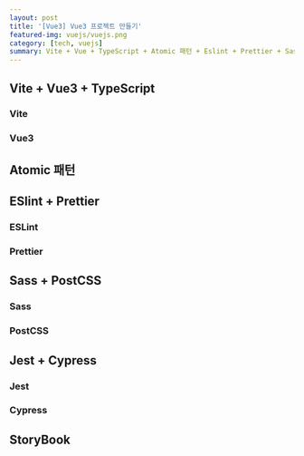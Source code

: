 ```yaml
---
layout: post
title: '[Vue3] Vue3 프로젝트 만들기'
featured-img: vuejs/vuejs.png
category: [tech, vuejs]
summary: Vite + Vue + TypeScript + Atomic 패턴 + Eslint + Prettier + Sass + Jest + Cypress + Storybook를 적용한 Vue3 프로젝트를 만들어보겠습니다.
---
```


## Vite + Vue3 + TypeScript

### Vite

### Vue3

## Atomic 패턴

## ESlint + Prettier

### ESLint

### Prettier

## Sass + PostCSS

### Sass

### PostCSS

## Jest + Cypress

### Jest

### Cypress

## StoryBook